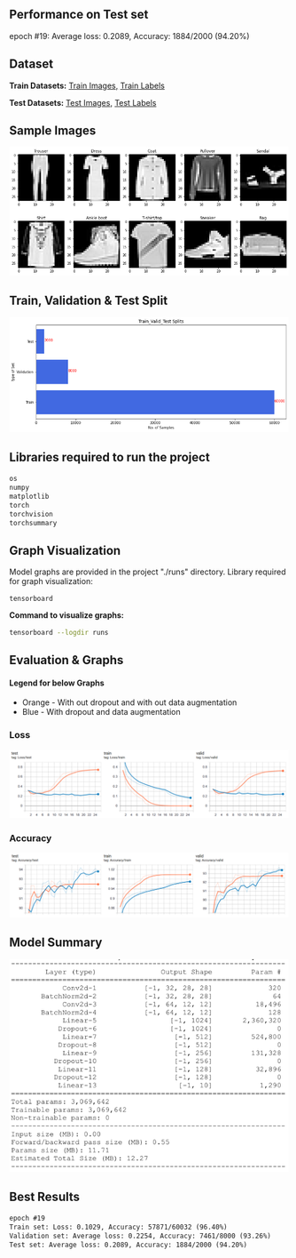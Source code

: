## Performance on Test set
epoch #19: Average loss: 0.2089, Accuracy: 1884/2000 (94.20%)

## Dataset
**Train Datasets:**
[Train Images,](http://fashion-mnist.s3-website.eu-central-1.amazonaws.com/train-images-idx3-ubyte.gz)
[Train Labels](http://fashion-mnist.s3-website.eu-central-1.amazonaws.com/train-labels-idx1-ubyte.gz)

**Test Datasets:**
[Test Images,](http://fashion-mnist.s3-website.eu-central-1.amazonaws.com/t10k-images-idx3-ubyte.gz)
[Test Labels](http://fashion-mnist.s3-website.eu-central-1.amazonaws.com/t10k-labels-idx1-ubyte.gz)

## Sample Images
![Fashion-MNIST Sample Images](https://github.com/bharath3794/FashionMNIST-CNN/blob/main/images/sample%20image.png)

## Train, Validation & Test Split
![split](https://github.com/bharath3794/FashionMNIST-CNN/blob/main/images/train_valid_test%20split.png)

## Libraries required to run the project

````
os
numpy
matplotlib
torch
torchvision
torchsummary
````

## Graph Visualization
Model graphs are provided in the project "./runs" directory.
Library required for graph visualization:

````
tensorboard
````

**Command to visualize graphs:**

````bash
tensorboard --logdir runs
````

## Evaluation & Graphs
#### Legend for below Graphs
* Orange - With out dropout and with out data augmentation
* Blue - With dropout and data augmentation
### Loss
![loss](https://github.com/bharath3794/FashionMNIST-CNN/blob/main/images/loss%20graph.PNG)

### Accuracy
![accuracy](https://github.com/bharath3794/FashionMNIST-CNN/blob/main/images/accuracy%20graph.PNG)

## Model Summary
![PyTorch](https://github.com/bharath3794/FashionMNIST-CNN/blob/main/images/model%20summary.PNG)

## Best Results
```
epoch #19
Train set: Loss: 0.1029, Accuracy: 57871/60032 (96.40%)
Validation set: Average loss: 0.2254, Accuracy: 7461/8000 (93.26%)
Test set: Average loss: 0.2089, Accuracy: 1884/2000 (94.20%)
```
